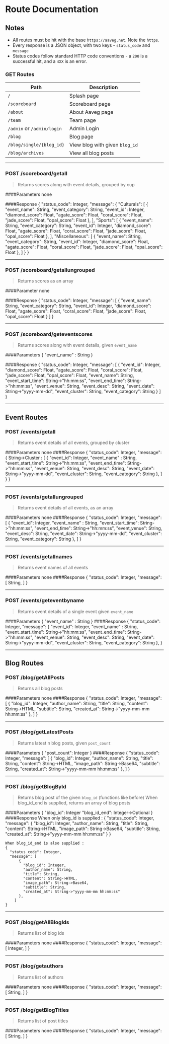 # Route Documentation
## Notes
 - All routes must be hit with the base `https://aaveg.net`. Note the `https`.
 - Every response is a JSON object, with two keys - `status_code` and `message`
 - Status codes follow standard HTTP code conventions - a `200` is a successful hit, and a `4XX` is an error.


### GET Routes

Path                       | Description
---------------------------|-------------------
`/`                        | Splash page
`/scoreboard`              | Scoreboard page
`/about`                   | About Aaveg page
`/team`                    | Team page
`/admin` or `/admin/login` | Admin Login
`/blog`                    | Blog page
`/blog/single/{blog_id}`   | View blog with given `blog_id`
`/blog/archives`           | View all blog posts


----------


### POST /scoreboard/getall
> Returns scores along with event details, grouped by cup

####Parameters
    none

####Response
    {
      "status_code": Integer,
      "message": {
        "Culturals": [
          {
            "event_name": String,
            "event_category": String,
            "event_id": Integer,
            "diamond_score": Float,
            "agate_score": Float,
            "coral_score": Float,
            "jade_score": Float,
            "opal_score": Float
          },
        ],
        "Sports": [
          {
            "event_name": String,
            "event_category": String,
            "event_id": Integer,
            "diamond_score": Float,
            "agate_score": Float,
            "coral_score": Float,
            "jade_score": Float,
            "opal_score": Float
          },
        ],
        "Miscellaneous": [
          {
            "event_name": String,
            "event_category": String,
            "event_id": Integer,
            "diamond_score": Float,
            "agate_score": Float,
            "coral_score": Float,
            "jade_score": Float,
            "opal_score": Float
          },
        ]
      }
    }


----------


### POST /scoreboard/getallungrouped
> Returns scores as an array

####Parameter
    none

####Response
    {
      "status_code": Integer,
      "message": [
        {
          "event_name": String,
          "event_category": String,
          "event_id": Integer,
          "diamond_score": Float,
          "agate_score": Float,
          "coral_score": Float,
          "jade_score": Float,
          "opal_score": Float
        }
      ]
    }


----------

### POST /scoreboard/geteventscores
> Returns scores along with event details, given `event_name`

####Parameters
    {
        "event_name" : String
    }

####Response
    {
      "status_code": Integer,
      "message": [
        {
          "event_id": Integer,
          "diamond_score": Float,
          "agate_score": Float,
          "coral_score": Float,
          "jade_score": Float,
          "opal_score": Float,
          "event_name": String,
          "event_start_time": String->"hh:mm:ss",
          "event_end_time": String->"hh:mm:ss",
          "event_venue": String,
          "event_desc": String,
          "event_date": String->"yyyy-mm-dd",
          "event_cluster": String,
          "event_category": String
        }
      ]
    }

----------


## Event Routes
### POST /events/getall
> Returns event details of all events, grouped by cluster

####Parameters
    none
####Response
    {
      "status_code": Integer,
      "message": {
        String->Cluster : [
          {
              "event_id": Integer,
              "event_name" : String,
              "event_start_time": String->"hh:mm:ss",
              "event_end_time": String->"hh:mm:ss",
              "event_venue": String,
              "event_desc": String,
              "event_date": String->"yyyy-mm-dd",
              "event_cluster": String,
              "event_category": String
          },
        ]
      }
    }

----------

### POST /events/getallungrouped
> Returns event details of all events, as an array

####Parameters
    none
####Response
    {
      "status_code": Integer,
      "message": [
          {
              "event_id": Integer,
          "event_name" : String,
          "event_start_time": String->"hh:mm:ss",
          "event_end_time": String->"hh:mm:ss",
          "event_venue": String,
          "event_desc": String,
          "event_date": String->"yyyy-mm-dd",
          "event_cluster": String,
          "event_category": String
        },
      ]
    }

----------

### POST /events/getallnames
> Returns event names of all events

####Parameters
    none
####Response
    {
      "status_code": Integer,
      "message": [
        String,
      ]
    }


----------


### POST /events/geteventbyname
> Returns event details of a single event given `event_name`

####Parameters
    {
        "event_name" : String
    }
####Response
    {
      "status_code": Integer,
      "message": {
              "event_id": Integer,
              "event_name" : String,
              "event_start_time": String->"hh:mm:ss",
              "event_end_time": String->"hh:mm:ss",
              "event_venue": String,
              "event_desc": String,
              "event_date": String->"yyyy-mm-dd",
              "event_cluster": String,
              "event_category": String
          },
    }


----------


## Blog Routes
### POST /blog/getAllPosts
> Returns all blog posts

####Parameters
    none
####Response
    {
      "status_code": Integer,
      "message": [
            {
              "blog_id": Integer,
              "author_name": String,
              "title": String,
              "content": String->HTML,
              "subtitle": String,
              "created_at": String->"yyyy-mm-mm hh:mm:ss"
            },
        ]
    }


----------


### POST /blog/getLatestPosts
> Returns latest n blog posts, given `post_count`

####Parameters
    {
        "post_count": Integer
    }
####Response
    {
      "status_code": Integer,
      "message": [
            {
              "blog_id": Integer,
              "author_name": String,
              "title": String,
              "content": String->HTML,
              "image_path": String->Base64,
              "subtitle": String,
              "created_at": String->"yyyy-mm-mm hh:mm:ss"
            },
        ]
    }


----------


### POST /blog/getBlogById
> Returns blog post of the given `blog_id` (functions like before)
> When blog_id_end is supplied, returns an array of blog posts

####Parameters
    {
        "blog_id": Integer
        "blog_id_end": Integer->Optional
    }
####Response
    When only blog_id is supplied :
    {
      "status_code": Integer,
      "message": {
          "blog_id": Integer,
          "author_name": String,
          "title": String,
          "content": String->HTML,
          "image_path": String->Base64,
          "subtitle": String,
          "created_at": String->"yyyy-mm-mm hh:mm:ss"
        }
    }

    When blog_id_end is also supplied :
    {
      "status_code": Integer,
      "message": [
          {
            "blog_id": Integer,
            "author_name": String,
            "title": String,
            "content": String->HTML,
            "image_path": String->Base64,
            "subtitle": String,
            "created_at": String->"yyyy-mm-mm hh:mm:ss"
          },
        ]
    }


----------

### POST /blog/getAllBlogIds
> Returns list of blog ids

####Parameters
    none
####Response
    {
      "status_code": Integer,
      "message": [
          Integer,
        ]
    }


----------


### POST /blog/getauthors
> Returns list of authors

####Parameters
    none
####Response
    {
      "status_code": Integer,
      "message": [
          String,
        ]
    }


----------


### POST /blog/getBlogTitles
> Returns list of post titles

####Parameters
    none
####Response
    {
      "status_code": Integer,
      "message": [
          String,
        ]
    }
